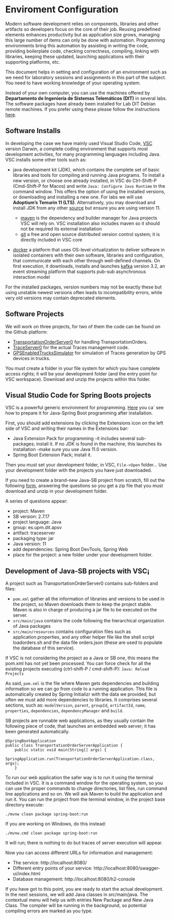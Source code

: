 # Enviroment Configuration
Modern software development relies on components, libraries and other 
artifacts so developers focus on the core of their job. Reusing predefined 
elements enhances productivity but as application size grows, managing this 
large number of items can only be done with automation. Programming 
environments bring this automation by assisting in writing the code, providing 
boilerplate code, checking correctness, compiling, linking with libraries, 
keeping these updated, launching applications with their supporting platforms, 
etc. 

This document helps in setting and configuration of an environment such as we 
need for laboratory sessions and assignments in this part of the subject. You 
need to have working knowledge of your operating system. 

Instead of your own computer, you can use the machines offered by 
**Departamento de Ingeniería de Sistemas Telemáticos (DIT)** in several labs. 
The software packages have already been installed for Lab DIT Debian remote 
machines. If you prefer using these please follow the instructions 
[here](www.lab.dit.upm.es).

## Software Installs
In developing the case we have mainly used Visual Studio Code, 
[VSC](https://code.visualstudio.com/) version Darwin, a complete coding 
environment that supports most development activities, for many programming 
languages including Java. VSC installs some other tools such as:

- java development kit (JDK), which contains the complete set of basic 
libraries and tools for compiling and running Java programs. To install a new 
version, or choose one already installed, in VSC do Ctrl-Shift-P (Cmd-Shift-P 
for Macos) and write `Java: Configure Java Runtime` in the command window. 
This offers the option of using the installed versions, or downloading and 
installing a new one. For labs we will use **Adoptium’s Temurin 11 (LTS)**. 
Alternatively, you may download and install JDK from any other 
[source](https://jdk.java.net/archive/) but ensure you are using version 11.
  - [maven](https://maven.apache.org/install.html) is the dependency and 
  builder manager for Java projects VSC will rely on. VSC installation also 
  includes maven so it should not be required its external installation
  - [git](https://git-scm.com/) a free and open source distributed version 
  control system; it is directly included in VSC core

- [docker](https://www.docker.com/get-started) a platform that uses OS-level 
virtualization to deliver software in isolated containers with their own 
software, libraries and configuration, that communicate with each other 
through well-defined channels. On first execution, it downloads, installs and 
launches [kafka](https://kafka.apache.org/) version 3.2, an event streaming 
platform that supports pub-sub asynchronous interaction model 

For the installed packages, version numbers may not be exactly these but using 
unstable newest versions often leads to incompatibility errors, while very old 
versions may contain deprecated elements.

## Software Projects
We will work on three projects, for two of them the code can be found on the 
Github platform:
- [TransportationOrderServer0](
https://github.com/juancarlosduenas/TransportationOrderServer0.git) for 
handling TransportationOrders. 
- [TraceServer0](https://github.com/juancarlosduenas/TraceServer0.git) for the 
actual Traces management code.
- [GPSEnabledTrucksSimulator](
https://github.com/juancarlosduenas/GPSEnabledTrucksSimulator.git) for 
simulation of Traces generation by GPS devices in trucks.

You must create a folder in your file system for which you have complete 
access rights; it will be your development folder (and the entry point for VSC 
workspace). Download and unzip the projects within this folder.

## Visual Studio Code for Spring Boots projects
VSC is a powerful generic environment for programming. 
[Here](https://www.youtube.com/watch?v=uq4GjRF_860) you ca` see how to prepare 
it for Java-Spring Boot programming after installation.

First, you should add extensions by clicking the Extensions icon on the left 
side of VSC and writing their names in the Extensions bar:
- Java Extension Pack for programming -it includes several sub-packages; 
install it. If no JDK is found in the machine, this launches its installation 
-make sure you use Java 11.0 version.
- Spring Boot Extension Pack; install it.

Then you must set your development folder, in VSC, `File->Open` folder… Use 
your development folder with the projects you have just downloaded.

If you need to create a brand-new Java-SB project from scratch, fill out the 
following [form](https://start.spring.io/), answering the questions so you get a zip file that you 
must download and unzip in your development folder.

A series of questions appear:
- project: Maven
- SB version: 2.7.17
- project language: Java
- group: es.upm.dit.apsv
- artifact: traceserver
- packaging type: jar
- Java version: 11
- add dependencies: Spring Boot DevTools, Spring Web
- place for the project: a new folder under your development folder.

## Development of Java-SB projects with VSC¡
A project such as TransportationOrderServer0 contains sub-folders and files: 
- `pom.xml` gather all the information of libraries and versions to be used in 
the project, so Maven downloads them to keep the project stable. Maven is also 
in charge of producing a jar file to be executed on the server.
- `src/main/java` contains the code following the hierarchical organization of 
Java packages
- `src/main/resources` contains configuration files such as 
application.properties, and any other helper file like the shell script 
loadorders.sh and the data file orders.json (these are used to populate the 
database of this service).

If VSC is not considering the project as a Java or SB one, this means the 
pom.xml has not yet been processed. You can force check for all the existing 
projects executing (ctrl-shift-P / cmd-shift-P): `Java: Reload Projects`

As said, `pom.xml` is the file where Maven gets dependencies and building 
information so we can go from code to a running application. This file is 
automatically created by Spring Initializr with the data we provided, but 
often we must add more dependencies to libraries. It comprises several 
sections, such as: `modelVersion`, `parent`, `groupId`, `artifactId`, `name`, 
`properties`, `dependencies`, `dependencyManager` and `build`.

SB projects are runnable web applications, as they usually contain the 
following piece of code, that launches an embedded web server; it has been 
generated automatically. 
```
@SpringBootApplication
public class TransportationOrderServerApplication {
    public static void main(String[] args) {
        SpringApplication.run(TransportationOrderServerApplication.class, args);
    }
```

To run our web application the safer way is to run it using the terminal 
included in VSC. It is a command window for the operating system, so you can 
use the proper commands to change directories, list files, run command line 
applications and so on. We will ask Maven to build the application and run it. 
You can run the project from the terminal window, in the project base 
directory execute:
```
./mvnw clean package spring-boot:run
```

If you are working on Windows, do this instead:
```
./mvnw.cmd clean package spring-boot:run
```

It will run; there is nothing to do but traces of server execution will appear.

Now you can access different URLs for information and management:
- The service: http://localhost:8080/
- Different entry points of your service: 
http://localhost:8080/swagger-ui/index.html
- Database management: http://localhost:8080/h2-console

If you have got to this point, you are ready to start the actual development. 
In the next sessions, we will add Java classes in src/main/java. The 
contextual menu will help us with entries New Package and New Java Class. The 
compiler will be running in the background, so potential compiling errors are 
marked as you type.
